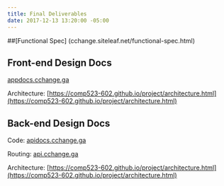 ```yaml
---
title: Final Deliverables
date: 2017-12-13 13:20:00 -05:00
---
```


##[Functional Spec] (cchange.siteleaf.net/functional-spec.html)  

## Front-end Design Docs

[appdocs.cchange.ga](http://appdocs.cchange.ga)

Architecture: [https://comp523-602.github.io/project/architecture.html](https://comp523-602.github.io/project/architecture.html)

## Back-end Design Docs

Code: [apidocs.cchange.ga](http://apidocs.cchange.ga)

Routing: [api.cchange.ga](http://api.cchange.ga)

Architecture: [https://comp523-602.github.io/project/architecture.html](https://comp523-602.github.io/project/architecture.html)